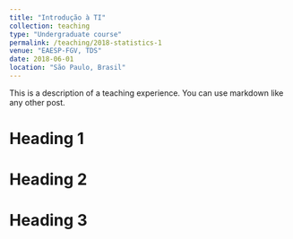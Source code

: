 ```yaml
---
title: "Introdução à TI"
collection: teaching
type: "Undergraduate course"
permalink: /teaching/2018-statistics-1
venue: "EAESP-FGV, TDS"
date: 2018-06-01
location: "São Paulo, Brasil"
---
```


This is a description of a teaching experience. You can use markdown like any other post.

Heading 1
======

Heading 2
======

Heading 3
======

